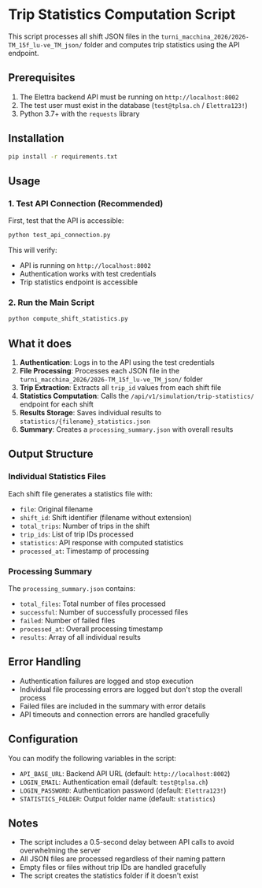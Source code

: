 # Trip Statistics Computation Script

This script processes all shift JSON files in the `turni_macchina_2026/2026-TM_15f_lu-ve_TM_json/` folder and computes trip statistics using the API endpoint.

## Prerequisites

1. The Elettra backend API must be running on `http://localhost:8002`
2. The test user must exist in the database (`test@tplsa.ch` / `Elettra123!`)
3. Python 3.7+ with the `requests` library

## Installation

```bash
pip install -r requirements.txt
```

## Usage

### 1. Test API Connection (Recommended)

First, test that the API is accessible:

```bash
python test_api_connection.py
```

This will verify:
- API is running on `http://localhost:8002`
- Authentication works with test credentials
- Trip statistics endpoint is accessible

### 2. Run the Main Script

```bash
python compute_shift_statistics.py
```

## What it does

1. **Authentication**: Logs in to the API using the test credentials
2. **File Processing**: Processes each JSON file in the `turni_macchina_2026/2026-TM_15f_lu-ve_TM_json/` folder
3. **Trip Extraction**: Extracts all `trip_id` values from each shift file
4. **Statistics Computation**: Calls the `/api/v1/simulation/trip-statistics/` endpoint for each shift
5. **Results Storage**: Saves individual results to `statistics/{filename}_statistics.json`
6. **Summary**: Creates a `processing_summary.json` with overall results

## Output Structure

### Individual Statistics Files
Each shift file generates a statistics file with:
- `file`: Original filename
- `shift_id`: Shift identifier (filename without extension)
- `total_trips`: Number of trips in the shift
- `trip_ids`: List of trip IDs processed
- `statistics`: API response with computed statistics
- `processed_at`: Timestamp of processing

### Processing Summary
The `processing_summary.json` contains:
- `total_files`: Total number of files processed
- `successful`: Number of successfully processed files
- `failed`: Number of failed files
- `processed_at`: Overall processing timestamp
- `results`: Array of all individual results

## Error Handling

- Authentication failures are logged and stop execution
- Individual file processing errors are logged but don't stop the overall process
- Failed files are included in the summary with error details
- API timeouts and connection errors are handled gracefully

## Configuration

You can modify the following variables in the script:
- `API_BASE_URL`: Backend API URL (default: `http://localhost:8002`)
- `LOGIN_EMAIL`: Authentication email (default: `test@tplsa.ch`)
- `LOGIN_PASSWORD`: Authentication password (default: `Elettra123!`)
- `STATISTICS_FOLDER`: Output folder name (default: `statistics`)

## Notes

- The script includes a 0.5-second delay between API calls to avoid overwhelming the server
- All JSON files are processed regardless of their naming pattern
- Empty files or files without trip IDs are handled gracefully
- The script creates the statistics folder if it doesn't exist
